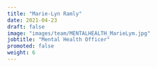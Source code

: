 ```yaml
---
title: "Marie-Lyn Ramly"
date: 2021-04-23
draft: false
image: "images/team/MENTALHEALTH_MarieLym.jpg"
jobtitle: "Mental Health Officer"
promoted: false
weight: 6
---
```

